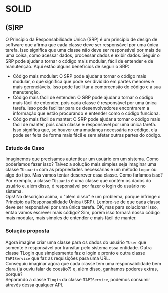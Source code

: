# SOLID
## (S)RP
O Princípio da Responsabilidade Única (SRP) é um princípio de design de software que afirma que cada classe deve ser responsável por uma única tarefa.
Isso significa que uma classe não deve ser responsável por mais de uma coisa, como acessar dados, processar dados e exibir dados.
Seguir o SRP pode ajudar a tornar o código mais modular, fácil de entender e de manutenção.
Aqui estão alguns benefícios de seguir o SRP:

* Código mais modular: O SRP pode ajudar a tornar o código mais modular, o que significa que pode ser dividido em partes menores e mais gerenciáveis. Isso pode facilitar a compreensão do código e a sua manutenção.
* Código mais fácil de entender: O SRP pode ajudar a tornar o código mais fácil de entender, pois cada classe é responsável por uma única tarefa. Isso pode facilitar para os desenvolvedores encontrarem a informação que estão procurando e entender como o código funciona.
* Código mais fácil de manter: O SRP pode ajudar a tornar o código mais fácil de manter, pois cada classe é responsável por uma única tarefa. Isso significa que, se houver uma mudança necessária no código, ela pode ser feita de forma mais fácil e sem afetar outras partes do código.

### Estudo de Caso
Imaginemos que precisamos autenticar um usuário em um sistema. Como poderíamos fazer isso?
Talvez a solução mais simples seja imaginar uma classe `TUsuario` com as propriedades necessárias e um método `Logar` ou algo do tipo.
Mas vamos tentar descrever essa classe. Como faríamos isso? <br>
Por exemplo, a classe `TUsuario` é uma classe que contém os dados do usuário e, além disso, é responsável por fazer o login do usuário no sistema.<br>
Ops! Na descrição acima, o "além disso" é um problema, porque infringe o Princípio da Responsabilidade Única (SRP). Lembre-se de que cada classe deve ser responsável por uma única tarefa.
OK, mas para solucionar isso, então vamos escrever mais código? Sim, porém isso tornará nosso código mais modular, mais simples de entender e mais fácil de manter.

### Solução proposta
Agora imagine criar uma classe para os dados do usuário `TUser` que somente é responsável por transitar pelo sistema essa entidade. Outra classe TLogin que simplesmente faz o login e pronto e outra classe `TAPIService` que faz as requisições para uma URL. <br>
Conseguiu imaginar agora que cada classe tem uma responsabilidade bem clara (já ouviu falar de coesão?) e, além disso, ganhamos poderes extras, porque?<br>
Separando a classe `TLogin` da classe `TAPIService`, podemos consumir através dessa qualquer API.
